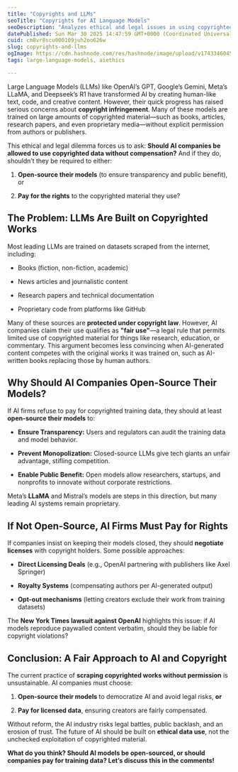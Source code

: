 ```yaml
---
title: "Copyrights and LLMs"
seoTitle: "Copyrights for AI Language Models"
seoDescription: "Analyzes ethical and legal issues in using copyrighted material for AI, suggesting open-source or licensing solutions"
datePublished: Sun Mar 30 2025 14:47:59 GMT+0000 (Coordinated Universal Time)
cuid: cm8vr8scu000109juh2oo626w
slug: copyrights-and-llms
ogImage: https://cdn.hashnode.com/res/hashnode/image/upload/v1743346045199/033468a5-7017-4fc4-82c2-6687e335367e.png
tags: large-language-models, aiethics

---
```


Large Language Models (LLMs) like OpenAI’s GPT, Google’s Gemini, Meta’s LLaMA, and Deepseek’s R1 have transformed AI by creating human-like text, code, and creative content. However, their quick progress has raised serious concerns about **copyright infringement**. Many of these models are trained on large amounts of copyrighted material—such as books, articles, research papers, and even proprietary media—without explicit permission from authors or publishers.

This ethical and legal dilemma forces us to ask: **Should AI companies be allowed to use copyrighted data without compensation?** And if they do, shouldn’t they be required to either:

1. **Open-source their models** (to ensure transparency and public benefit), or
    
2. **Pay for the rights** to the copyrighted material they use?
    

## **The Problem: LLMs Are Built on Copyrighted Works**

Most leading LLMs are trained on datasets scraped from the internet, including:

* Books (fiction, non-fiction, academic)
    
* News articles and journalistic content
    
* Research papers and technical documentation
    
* Proprietary code from platforms like GitHub
    

Many of these sources are **protected under copyright law**. However, AI companies claim their use qualifies as **"fair use"**—a legal rule that permits limited use of copyrighted material for things like research, education, or commentary. This argument becomes less convincing when AI-generated content competes with the original works it was trained on, such as AI-written books replacing those by human authors.

## **Why Should AI Companies Open-Source Their Models?**

If AI firms refuse to pay for copyrighted training data, they should at least **open-source their models** to:

* **Ensure Transparency:** Users and regulators can audit the training data and model behavior.
    
* **Prevent Monopolization:** Closed-source LLMs give tech giants an unfair advantage, stifling competition.
    
* **Enable Public Benefit:** Open models allow researchers, startups, and nonprofits to innovate without corporate restrictions.
    

Meta’s **LLaMA** and Mistral’s models are steps in this direction, but many leading AI systems remain proprietary.

## **If Not Open-Source, AI Firms Must Pay for Rights**

If companies insist on keeping their models closed, they should **negotiate licenses** with copyright holders. Some possible approaches:

* **Direct Licensing Deals** (e.g., OpenAI partnering with publishers like Axel Springer)
    
* **Royalty Systems** (compensating authors per AI-generated output)
    
* **Opt-out mechanisms** (letting creators exclude their work from training datasets)
    

The **New York Times lawsuit against OpenAI** highlights this issue: if AI models reproduce paywalled content verbatim, should they be liable for copyright violations?

## **Conclusion: A Fair Approach to AI and Copyright**

The current practice of **scraping copyrighted works without permission** is unsustainable. AI companies must choose:

1. **Open-source their models** to democratize AI and avoid legal risks, **or**
    
2. **Pay for licensed data**, ensuring creators are fairly compensated.
    

Without reform, the AI industry risks legal battles, public backlash, and an erosion of trust. The future of AI should be built on **ethical data use**, not the unchecked exploitation of copyrighted material.

**What do you think? Should AI models be open-sourced, or should companies pay for training data? Let’s discuss this in the comments!**